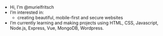 - Hi, I’m @murielfritsch
- I’m interested in:
    - creating beautiful, mobile-first and secure websites
- I’m currently learning and making projects using HTML, CSS, Javascript, Node.js, Express, Vue, MongoDB, Wordpress. 
